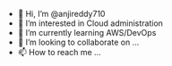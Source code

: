 - 👋 Hi, I’m @anjireddy710
- 👀 I’m interested in Cloud administration
- 🌱 I’m currently learning AWS/DevOps
- 💞️ I’m looking to collaborate on ...
- 📫 How to reach me ...

<!---
anjireddy710/anjireddy710 is a ✨ special ✨ repository because its `README.md` (this file) appears on your GitHub profile.
You can click the Preview link to take a look at your changes.
--->
